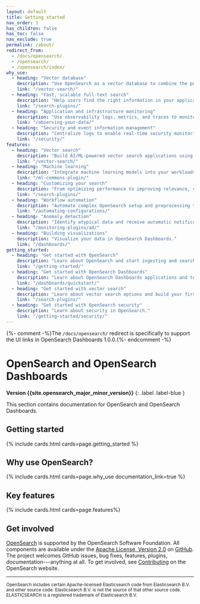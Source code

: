 ```yaml
---
layout: default
title: Getting started
nav_order: 1
has_children: false
has_toc: false
nav_exclude: true
permalink: /about/
redirect_from:
  - /docs/opensearch/
  - /opensearch/
  - /opensearch/index/
why_use:
  - heading: "Vector database"
    description: "Use OpenSearch as a vector database to combine the power of traditional search, analytics, and vector search."
    link: "/vector-search/"
  - heading: "Fast, scalable full-text search"
    description: "Help users find the right information in your application, website, or data lake catalog."
    link: "/search-plugins/"
  - heading: "Application and infrastructure monitoring"
    description: "Use observability logs, metrics, and traces to monitor your applications in real time."
    link: "/observing-your-data/"
  - heading: "Security and event information management"
    description: "Centralize logs to enable real-time security monitoring and forensic analysis."
    link: "/security/"
features:
  - heading: "Vector search"
    description: "Build AI/ML-powered vector search applications using semantic, hybrid, or conversational search and more."
    link: "/vector-search/"
  - heading: "Machine learning"
    description: "Integrate machine learning models into your workloads."
    link: "/ml-commons-plugin/"
  - heading: "Customizing your search"
    description: "From optimizing performance to improving relevance, customize your search experience."
    link: "/search-plugins/"
  - heading: "Workflow automation"
    description: "Automate complex OpenSearch setup and preprocessing tasks."
    link: "/automating-configurations/"
  - heading: "Anomaly detection"
    description: "Identify atypical data and receive automatic notifications."
    link: "/monitoring-plugins/ad/"
  - heading: "Building visualizations"
    description: "Visualize your data in OpenSearch Dashboards."
    link: "/dashboards/"
getting_started:
  - heading: "Get started with OpenSearch"
    description: "Learn about OpenSearch and start ingesting and searching data."
    link: "/getting-started/"
  - heading: "Get started with OpenSearch Dashboards"
    description: "Learn about OpenSearch Dashboards applications and tools used to visualize data."
    link: "/dashboards/quickstart/"
  - heading: "Get started with vector search"
    description: "Learn about vector search options and build your first vector search application."
    link: "/search-plugins/"
  - heading: "Get started with OpenSearch security"
    description: "Learn about security in OpenSearch."
    link: "/getting-started/security/"
---
```


{%- comment -%}The `/docs/opensearch/` redirect is specifically to support the UI links in OpenSearch Dashboards 1.0.0.{%- endcomment -%}

# OpenSearch and OpenSearch Dashboards
**Version {{site.opensearch_major_minor_version}}**
{: .label .label-blue }

This section contains documentation for OpenSearch and OpenSearch Dashboards.

## Getting started

{% include cards.html cards=page.getting_started %}

## Why use OpenSearch?

{% include cards.html cards=page.why_use documentation_link=true %}

## Key features

{% include cards.html cards=page.features%}


## Get involved

[OpenSearch](https://opensearch.org) is supported by the OpenSearch Software Foundation. All components are available under the [Apache License, Version 2.0](https://www.apache.org/licenses/LICENSE-2.0.html) on [GitHub](https://github.com/opensearch-project/).
The project welcomes GitHub issues, bug fixes, features, plugins, documentation---anything at all. To get involved, see [Contributing](https://opensearch.org/source.html) on the OpenSearch website.

---

<small>OpenSearch includes certain Apache-licensed Elasticsearch code from Elasticsearch B.V. and other source code. Elasticsearch B.V. is not the source of that other source code. ELASTICSEARCH is a registered trademark of Elasticsearch B.V.</small>